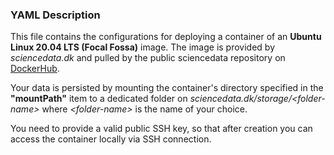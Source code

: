 ### YAML Description

This file contains the configurations for deploying a container of an **Ubuntu Linux 20.04 LTS (Focal Fossa)** image. The image is provided by *sciencedata.dk* and pulled by the public sciencedata repository on [DockerHub](https://hub.docker.com/r/sciencedata/ubuntu_focal_sciencedata). 

Your data is persisted by mounting the container's directory specified in the **"mountPath"** item to a dedicated folder on *sciencedata.dk/storage/\<folder-name>* where *\<folder-name>* is the name of your choice. 

You need to provide a valid public SSH key, so that after creation you can access the container locally via SSH connection.  

